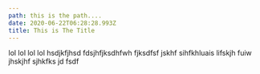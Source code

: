```yaml
---
path: this is the path....
date: 2020-06-22T06:28:28.993Z
title: This is The Title
---
```

lol lol lol lol hsdjkfjhsd fdsjhfjksdhfwh fjksdfsf jskhf sihfkhluais lifskjh fuiw jhskjhf sjhkfks jd fsdf